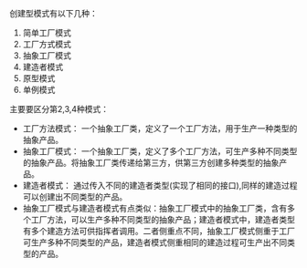 
创建型模式有以下几种：

1. 简单工厂模式
2. 工厂方式模式
3. 抽象工厂模式
4. 建造者模式
5. 原型模式
6. 单例模式

主要要区分第2,3,4种模式：

* 工厂方法模式： 一个抽象工厂类，定义了一个工厂方法，用于生产一种类型的抽象产品。
* 抽象工厂模式： 一个抽象工厂类，定义了多个工厂方法，可生产多种不同类型的抽象产品。将抽象工厂类传递给第三方，供第三方创建多种类型的抽象产品。
* 建造者模式： 通过传入不同的建造者类型(实现了相同的接口),同样的建造过程可以创建出不同类型的产品。
* 抽象工厂模式与建造者模式有点类似：抽象工厂模式中的抽象工厂类，含有多个工厂方法，可以生产多种不同类型的抽象产品；建造者模式中，建造者类型有多个建造方法可供指挥者调用。二者侧重点不同，抽象工厂模式侧重于工厂可生产多种不同类型的产品，建造者模式侧重相同的建造过程可生产出不同类型的产品。
